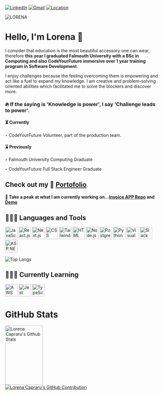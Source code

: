 [![LinkedIn][linkedin-shield]][linkedin-url]
[![Gmail][gmail-shield]][gmail-url]
[![Location][location-shield]][location-url]


![LORENA](https://github.com/LorenaCapraru/LorenaCapraru/assets/108892538/e103876b-1113-44a2-80ca-f323150741d9)

[gmail-shield]: https://img.shields.io/badge/-Gmail-red.svg?style=for-the-badge&logo=gmail&logoColor=white
[gmail-url]: mailto:lorencapraru@gmail.com

[linkedin-shield]: https://img.shields.io/badge/-LinkedIn-green.svg?style=for-the-badge&logo=linkedin&colorB=555
[linkedin-url]: https://www.linkedin.com/in/lorena-capraru-070723244/

[location-shield]: https://img.shields.io/badge/Location-London%20NW9-orange?style=for-the-badge
[location-url]: https://www.google.com/maps?q=London+NW9

# Hello, I'm Lorena 👋

I consider that education is the most beautiful accessory one can wear, therefore <b>this year I graduated Falmouth University with a BSc in Computing and also CodeYourFuture immersive over 1 year training program in Software Development</b>. 

I enjoy challenges because the feeling overcoming them is enpowering and act like a fuel to expand my knowledge. I am creative and problem-solving oriented abilities which facilitated me to solve the blockers and discover more.  

### 🔥 If the saying is 'Knowledge is power', I say 'Challenge leads to power'.


 <h4>⏳ Currently</h4>
 <p> ‣ CodeYourFuture Volunteer, part of the production team. 

 <h4>⌛ Previously</h4>
  <p> ‣ Falmouth University Computing Graduate
 <p> ‣ CodeYourFuture Full Stack Engineer Graduate 

## Check out my 🚀 [Portofolio](https://lorenacapraru.netlify.app/)

#### 👀 Take a peak at what I am currently working on...[Invoice APP Repo](https://github.com/LorenaCapraru/invoice-app) and [Demo](https://cgm-invoice-tracker.netlify.app/)

## 👩🏼‍💻 Languages and Tools

<p align="left">
    <img src="https://img.icons8.com/color/48/000000/javascript.png" alt="JavaScript" title="JavaScript" height="40" />
  <img src="https://img.icons8.com/color/48/000000/react-native.png" alt="React.js" title="React.js" height="40" />

  <img src="https://cdn.jsdelivr.net/gh/devicons/devicon/icons/nextjs/nextjs-line.svg" title="Next.js" height="40" />
          
  <img src="https://img.icons8.com/color/48/000000/css3.png" alt="CSS" title="CSS" height="40" />
  

   <img src="https://cdn.jsdelivr.net/gh/devicons/devicon/icons/tailwindcss/tailwindcss-plain.svg"  alt="Tailwind" title="Tailwind" height="40" />
                    
  <img src="https://img.icons8.com/color/48/000000/html-5.png" alt="HTML" title="HTML" height="40" />
  <img src="https://img.icons8.com/color/48/000000/nodejs.png" alt="Node.js" title="Node.js" height="40" />
  <img src="https://cdn.jsdelivr.net/gh/devicons/devicon/icons/postgresql/postgresql-original.svg"  title="PostgreSQL" height="40" />
          

  <img src="https://img.icons8.com/color/48/000000/python.png" alt="Python" title="Python" height="40" />

  <img src="https://img.icons8.com/color/48/000000/visual-studio-code-2019.png" alt="Visual Studio Code" title="Visual Studio Code" height="40" />

  <img src="https://img.icons8.com/color/48/000000/slack.png" alt="Slack" title="Slack" height="40" />
  <img src="https://img.icons8.com/color/48/000000/asp.png" alt="ASP.NET" title="ASP.NET" height="40" />
</p>

![Top Langs](https://github-readme-stats.vercel.app/api/top-langs/?username=lorenacapraru&layout=compact)

<div >

## 👩🏼‍💻 Currently Learning

<p align="left">
       <img src="https://cms.rootstack.com/sites/default/files/inline-images/AWS-logo-2.jpg" alt="AWS" title="AWS" height="40" />
    <img src="https://viget.imgix.net/jest.png?auto=format%2Ccompress&crop=focalpoint&fit=crop&fp-x=0.5&fp-y=0.5&ixlib=php-3.3.1&q=90&s=a6c20876868af5a7f83241353efc2495" alt="Jest" title="Jest" height="40" />
   <img src="https://upload.wikimedia.org/wikipedia/commons/thumb/4/4c/Typescript_logo_2020.svg/2048px-Typescript_logo_2020.svg.png" alt="TypeScript" title="TypeScript" height="40" />
</p>
<div >

# GitHub Stats
<p align="left">
 
<a href="https://github.com/lorenacapraru"><img alt="Lorena Capraru's Github Stats" src="https://denvercoder1-github-readme-stats.vercel.app/api?username=lorenacapraru&show_icons=true&count_private=true&theme=monokai&border_color=fff&bg_color=0D1117&title_color=F85D7F&icon_color=F8D866" height="192px" width="49.5%"/></a>
  <a href="https://github.com/lorenacapraru">
    <img src="https://github-profile-summary-cards.vercel.app/api/cards/profile-details?username=lorenacapraru&theme=monokai&border=fff&background=0D1117" alt="Lorena Capraru's GitHub Contribution"/>
  </a>
  
</p>  

<br/>
</div>

